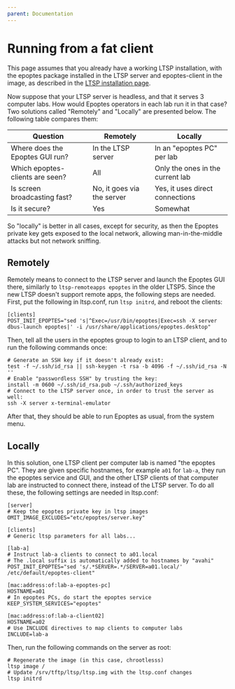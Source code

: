 ```yaml
---
parent: Documentation
---
```


# Running from a fat client

This page assumes that you already have a working LTSP installation, with the epoptes package installed in the LTSP server and epoptes-client in the image, as described in the [LTSP installation page](https://ltsp.org/docs/installation/).

Now suppose that your LTSP server is headless, and that it serves 3 computer labs. How would Epoptes operators in each lab run it in that case? Two solutions called "Remotely" and "Locally" are presented below. The following table compares them:

| Question | Remotely | Locally |
|--|--|--|
| Where does the Epoptes GUI run? | In the LTSP server |  In an "epoptes PC" per lab |
| Which epoptes-clients are seen? | All | Only the ones in the current lab |
| Is screen broadcasting fast? | No, it goes via the server |  Yes, it uses direct connections |
| Is it secure? | Yes | Somewhat |

So "locally" is better in all cases, except for security, as then the Epoptes private key gets exposed to the local network, allowing man-in-the-middle attacks but not network sniffing.

## Remotely

Remotely means to connect to the LTSP server and launch the Epoptes GUI there, similarly to `ltsp-remoteapps epoptes` in the older LTSP5. Since the new LTSP doesn't support remote apps, the following steps are needed. First, put the following in ltsp.conf, run `ltsp initrd`, and reboot the clients:

```shell
[clients]
POST_INIT_EPOPTES="sed 's|^Exec=/usr/bin/epoptes|Exec=ssh -X server dbus-launch epoptes|' -i /usr/share/applications/epoptes.desktop"
```

Then, tell all the users in the epoptes group to login to an LTSP client, and to run the following commands once:

```shell
# Generate an SSH key if it doesn't already exist:
test -f ~/.ssh/id_rsa || ssh-keygen -t rsa -b 4096 -f ~/.ssh/id_rsa -N ''
# Enable "passwordless SSH" by trusting the key:
install -m 0600 ~/.ssh/id_rsa.pub ~/.ssh/authorized_keys
# Connect to the LTSP server once, in order to trust the server as well:
ssh -X server x-terminal-emulator
```

After that, they should be able to run Epoptes as usual, from the system menu.

## Locally

In this solution, one LTSP client per computer lab is named "the epoptes PC". They are given specific hostnames, for example `a01` for `lab-a`, they run the epoptes service and GUI, and the other LTSP clients of that computer lab are instructed to connect there, instead of the LTSP server. To do all these, the following settings are needed in ltsp.conf:

```shell
[server]
# Keep the epoptes private key in ltsp images
OMIT_IMAGE_EXCLUDES="etc/epoptes/server.key"

[clients]
# Generic ltsp parameters for all labs...

[lab-a]
# Instruct lab-a clients to connect to a01.local
# The .local suffix is automatically added to hostnames by "avahi"
POST_INIT_EPOPTES="sed 's/.*SERVER=.*/SERVER=a01.local/' /etc/default/epoptes-client"

[mac:address:of:lab-a-epoptes-pc]
HOSTNAME=a01
# In epoptes PCs, do start the epoptes service
KEEP_SYSTEM_SERVICES="epoptes"

[mac:address:of:lab-a-client02]
HOSTNAME=a02
# Use INCLUDE directives to map clients to computer labs
INCLUDE=lab-a
```

Then, run the following commands on the server as root:

```shell
# Regenerate the image (in this case, chrootlesss)
ltsp image /
# Update /srv/tftp/ltsp/ltsp.img with the ltsp.conf changes
ltsp initrd
```
